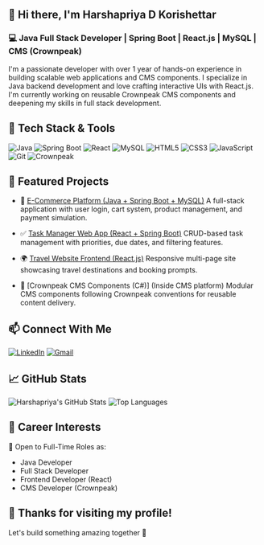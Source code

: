 ## 👋 Hi there, I'm Harshapriya D Korishettar

### 💻 Java Full Stack Developer | Spring Boot | React.js | MySQL | CMS (Crownpeak)

I'm a passionate developer with over 1 year of hands-on experience in building scalable web applications and CMS components. I specialize in Java backend development and love crafting interactive UIs with React.js. I'm currently working on reusable Crownpeak CMS components and deepening my skills in full stack development.



## 🚀 Tech Stack & Tools

![Java](https://img.shields.io/badge/Java-%23ED8B00.svg?style=for-the-badge&logo=openjdk&logoColor=white) 
![Spring Boot](https://img.shields.io/badge/SpringBoot-%236DB33F.svg?style=for-the-badge&logo=spring&logoColor=white)
![React](https://img.shields.io/badge/React-%2361DAFB.svg?style=for-the-badge&logo=react&logoColor=black)
![MySQL](https://img.shields.io/badge/MySQL-%2300f.svg?style=for-the-badge&logo=mysql&logoColor=white)
![HTML5](https://img.shields.io/badge/HTML5-%23E34F26.svg?style=for-the-badge&logo=html5&logoColor=white)
![CSS3](https://img.shields.io/badge/CSS3-%231572B6.svg?style=for-the-badge&logo=css3&logoColor=white)
![JavaScript](https://img.shields.io/badge/JavaScript-%23F7DF1E.svg?style=for-the-badge&logo=javascript&logoColor=black)
![Git](https://img.shields.io/badge/Git-%23F05032.svg?style=for-the-badge&logo=git&logoColor=white)
![Crownpeak](https://img.shields.io/badge/CMS-Crownpeak-blue?style=for-the-badge)



## 📌 Featured Projects

- 🛒 [E-Commerce Platform (Java + Spring Boot + MySQL)](https://github.com/Harshapriya27/E-Store-Website)
  A full-stack application with user login, cart system, product management, and payment simulation.

- ✅ [Task Manager Web App (React + Spring Boot)](https://github.com/Harshapriya27/Task-Manager-Web-App/tree/master)
  CRUD-based task management with priorities, due dates, and filtering features.

- 🌍 [Travel Website Frontend (React.js)](https://github.com/Harshapriya27/Travel-Website)
  Responsive multi-page site showcasing travel destinations and booking prompts.

- 🧩 [Crownpeak CMS Components (C#)] (Inside CMS platform)
  Modular CMS components following Crownpeak conventions for reusable content delivery.



## 📫 Connect With Me

[![LinkedIn](https://img.shields.io/badge/LinkedIn-%230077B5.svg?style=flat&logo=linkedin&logoColor=white)]([https://www.linkedin.com/in/harshapriya-korishettar](https://www.linkedin.com/in/harshapriya-korishettar/))
[![Gmail](https://img.shields.io/badge/Gmail-D14836?style=flat&logo=gmail&logoColor=white)](mailto:hdkorishettar@gmail.com)



## 📈 GitHub Stats

![Harshapriya's GitHub Stats](https://github-readme-stats.vercel.app/api?username=Harshapriya27&show_icons=true&theme=react&hide_border=true)
![Top Languages](https://github-readme-stats.vercel.app/api/top-langs/?username=Harshapriya27&layout=compact&theme=react&hide_border=true)



## 💼 Career Interests

🚀 Open to Full-Time Roles as:
- Java Developer  
- Full Stack Developer  
- Frontend Developer (React)  
- CMS Developer (Crownpeak)



## 🙌 Thanks for visiting my profile!

Let's build something amazing together 🚀
